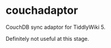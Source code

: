 couchadaptor
============

CouchDB sync adaptor for TiddlyWiki 5.

Definitely not useful at this stage.
